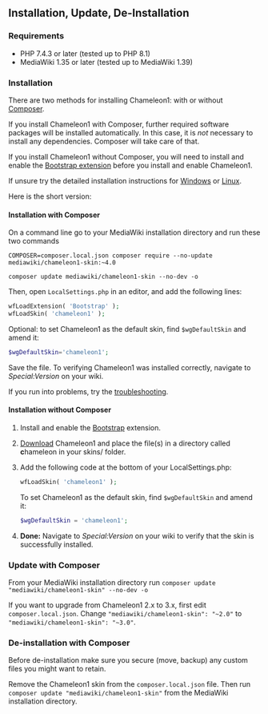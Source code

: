 ## Installation, Update, De-Installation

### Requirements

- PHP 7.4.3 or later (tested up to PHP 8.1)
- MediaWiki 1.35 or later (tested up to MediaWiki 1.39)

### Installation

There are two methods for installing Chameleon1: with or without [Composer][composer].

If you install Chameleon1 with Composer, further required software packages will be installed
automatically. In this case, it is *not* necessary to install any dependencies. Composer will
take care of that.

If you install Chameleon1 without Composer, you will need to install and enable the
[Bootstrap extension][bootstrap] before you install and enable Chameleon1.

If unsure try the detailed installation instructions for
[Windows](installation-windows.md) or [Linux](installation-linux.md).

Here is the short version:

#### Installation with Composer

On a command line go to your MediaWiki installation directory and run these two commands

```
COMPOSER=composer.local.json composer require --no-update mediawiki/chameleon1-skin:~4.0
```
```
composer update mediawiki/chameleon1-skin --no-dev -o
```

Then, open `LocalSettings.php` in an editor, and add the following lines:


```php
wfLoadExtension( 'Bootstrap' );
wfLoadSkin( 'chameleon1' );
```

Optional: to set Chameleon1 as the default skin, find `$wgDefaultSkin` and amend it:

```php
$wgDefaultSkin='chameleon1';
```

Save the file. To verifying Chameleon1 was installed correctly, navigate to _Special:Version_ on your wiki.

If you run into problems, try the
[troubleshooting](installation-troubleshooting.md).

#### Installation without Composer

1. Install and enable the [Bootstrap][bootstrap] extension.

2. [Download][download] Chameleon1 and place the file(s) in a directory called **c**hameleon in your
    skins/ folder.

3. Add the following code at the bottom of your LocalSettings.php:

   ```php
   wfLoadSkin( 'chameleon1' );
	```

   To set Chameleon1 as the default skin, find `$wgDefaultSkin` and amend it:
   ```php
   $wgDefaultSkin = 'chameleon1';
   ```

4. __Done:__ Navigate to _Special:Version_ on your wiki to verify that the skin
   is successfully installed.

### Update with Composer

From your MediaWiki installation directory run `composer update "mediawiki/chameleon1-skin" --no-dev -o`

If you want to upgrade from Chameleon1 2.x to 3.x, first edit `composer.local.json`. Change `"mediawiki/chameleon1-skin": "~2.0"` to `"mediawiki/chameleon1-skin": "~3.0"`.

### De-installation with Composer

Before de-installation make sure you secure (move, backup) any custom files you
might want to retain.

Remove the Chameleon1 skin from the `composer.local.json` file. Then run
`composer update "mediawiki/chameleon1-skin"` from the MediaWiki installation
directory.

[composer]: https://getcomposer.org/
[bootstrap]: https://www.mediawiki.org/wiki/Extension:Bootstrap
[download]: https://github.com/ProfessionalWiki/chameleon1/archive/master.zip
